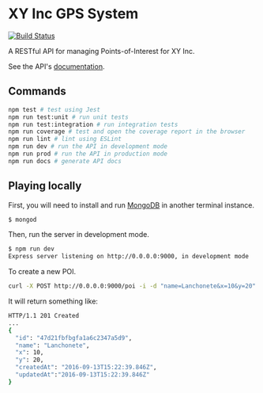 # XY Inc GPS System
[![Build Status](https://travis-ci.org/sabino/xy-inc.svg?branch=master)](https://travis-ci.org/sabino/xy-inc)

A RESTful API for managing Points-of-Interest for XY Inc.

See the API's [documentation](DOCS.md).

## Commands

```bash
npm test # test using Jest
npm run test:unit # run unit tests
npm run test:integration # run integration tests
npm run coverage # test and open the coverage report in the browser
npm run lint # lint using ESLint
npm run dev # run the API in development mode
npm run prod # run the API in production mode
npm run docs # generate API docs
```

## Playing locally

First, you will need to install and run [MongoDB](https://www.mongodb.com/) in another terminal instance.

```bash
$ mongod
```

Then, run the server in development mode.

```bash
$ npm run dev
Express server listening on http://0.0.0.0:9000, in development mode
```

To create a new POI.
```bash
curl -X POST http://0.0.0.0:9000/poi -i -d "name=Lanchonete&x=10&y=20"
```

It will return something like:
```bash
HTTP/1.1 201 Created
...
{
  "id": "47d21fbfbgfa1a6c2347a5d9",
  "name": "Lanchonete",
  "x": 10,
  "y": 20,
  "createdAt": "2016-09-13T15:22:39.846Z",
  "updatedAt":"2016-09-13T15:22:39.846Z"
}
```